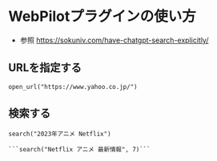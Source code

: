 # WebPilotプラグインの使い方
- 参照 https://sokuniv.com/have-chatgpt-search-explicitly/

## URLを指定する 

```open_url("https://www.yahoo.co.jp/")```
## 検索する

```search("2023年アニメ Netflix")```


    ```search("Netflix アニメ 最新情報", 7)```
